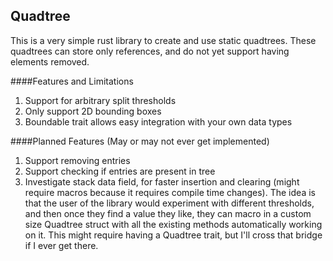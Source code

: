 Quadtree
---
This is a very simple rust library to create and use static quadtrees. These quadtrees can store only references, and do not yet support having elements removed.

####Features and Limitations

1. Support for arbitrary split thresholds
2. Only support 2D bounding boxes
3. Boundable trait allows easy integration with your own data types


####Planned Features (May or may not ever get implemented)

1. Support removing entries
2. Support checking if entries are present in tree
3. Investigate stack data field, for faster insertion and clearing (might require macros because it requires compile time changes). The idea is that the user of the library would experiment with different thresholds, and then once they find a value they like, they can macro in a custom size Quadtree struct with all the existing methods automatically working on it. This might require having a Quadtree trait, but I'll cross that bridge if I ever get there.